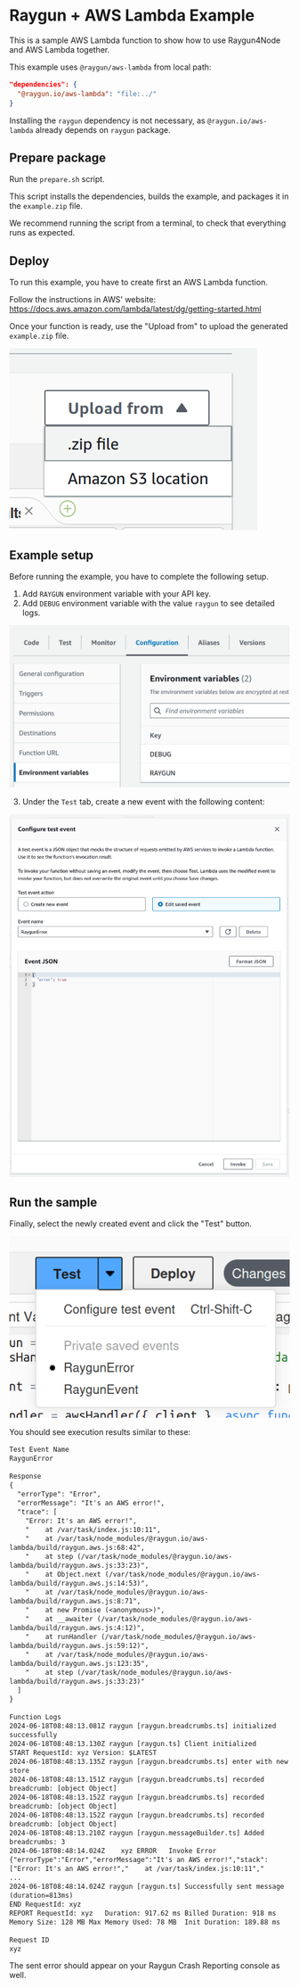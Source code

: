 # Raygun + AWS Lambda Example

This is a sample AWS Lambda function to show how to use Raygun4Node and AWS Lambda together.

This example uses `@raygun/aws-lambda` from local path:

```json
"dependencies": {
  "@raygun.io/aws-lambda": "file:../"
}
```

Installing the `raygun` dependency is not necessary, as `@raygun.io/aws-lambda` already depends on `raygun` package.

## Prepare package

Run the `prepare.sh` script.

This script installs the dependencies, builds the example, and packages it in the `example.zip` file.

We recommend running the script from a terminal, to check that everything runs as expected.

## Deploy

To run this example, you have to create first an AWS Lambda function.

Follow the instructions in AWS' website: https://docs.aws.amazon.com/lambda/latest/dg/getting-started.html

Once your function is ready, use the "Upload from" to upload the generated `example.zip` file.

![Upload Image](../assets/example-1.png)

## Example setup

Before running the example, you have to complete the following setup.

1. Add `RAYGUN` environment variable with your API key.
2. Add `DEBUG` environment variable with the value `raygun` to see detailed logs.

![Environment Variables](../assets/example-2.png)

3. Under the `Test` tab, create a new event with the following content:

![Error event](../assets/example-3.png)

## Run the sample

Finally, select the newly created event and click the "Test" button.

![Send test](../assets/example-4.png)

You should see execution results similar to these:

```
Test Event Name
RaygunError

Response
{
  "errorType": "Error",
  "errorMessage": "It's an AWS error!",
  "trace": [
    "Error: It's an AWS error!",
    "    at /var/task/index.js:10:11",
    "    at /var/task/node_modules/@raygun.io/aws-lambda/build/raygun.aws.js:68:42",
    "    at step (/var/task/node_modules/@raygun.io/aws-lambda/build/raygun.aws.js:33:23)",
    "    at Object.next (/var/task/node_modules/@raygun.io/aws-lambda/build/raygun.aws.js:14:53)",
    "    at /var/task/node_modules/@raygun.io/aws-lambda/build/raygun.aws.js:8:71",
    "    at new Promise (<anonymous>)",
    "    at __awaiter (/var/task/node_modules/@raygun.io/aws-lambda/build/raygun.aws.js:4:12)",
    "    at runHandler (/var/task/node_modules/@raygun.io/aws-lambda/build/raygun.aws.js:59:12)",
    "    at /var/task/node_modules/@raygun.io/aws-lambda/build/raygun.aws.js:123:35",
    "    at step (/var/task/node_modules/@raygun.io/aws-lambda/build/raygun.aws.js:33:23)"
  ]
}

Function Logs
2024-06-18T08:48:13.081Z raygun [raygun.breadcrumbs.ts] initialized successfully
2024-06-18T08:48:13.130Z raygun [raygun.ts] Client initialized
START RequestId: xyz Version: $LATEST
2024-06-18T08:48:13.135Z raygun [raygun.breadcrumbs.ts] enter with new store
2024-06-18T08:48:13.151Z raygun [raygun.breadcrumbs.ts] recorded breadcrumb: [object Object]
2024-06-18T08:48:13.152Z raygun [raygun.breadcrumbs.ts] recorded breadcrumb: [object Object]
2024-06-18T08:48:13.152Z raygun [raygun.breadcrumbs.ts] recorded breadcrumb: [object Object]
2024-06-18T08:48:13.210Z raygun [raygun.messageBuilder.ts] Added breadcrumbs: 3
2024-06-18T08:48:14.024Z	xyz	ERROR	Invoke Error 	{"errorType":"Error","errorMessage":"It's an AWS error!","stack":["Error: It's an AWS error!","    at /var/task/index.js:10:11","    ...
2024-06-18T08:48:14.024Z raygun [raygun.ts] Successfully sent message (duration=813ms)
END RequestId: xyz
REPORT RequestId: xyz	Duration: 917.62 ms	Billed Duration: 918 ms	Memory Size: 128 MB	Max Memory Used: 78 MB	Init Duration: 189.88 ms

Request ID
xyz
```

The sent error should appear on your Raygun Crash Reporting console as well.

